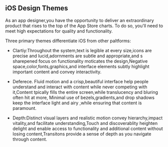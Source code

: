 iOS Design Themes
------

As an app designer,you have the opportunity to deliver an extraordinary product that rises to the top of the App Store charts.
To do so, you'll need to meet high expectations for quality and functionality.

Three primary themes differentiate iOS from other paltforms:

* Clartiy:Throughout the system,text is legible at every size,icons are precise and lucid,adornments are subtle and appropriate,and s sharepened focus on functionality moticates the design,Negative space,color,fonts,graphics,and interface elements subtly highlight important content and convey interactivity.

* Deferece. Fluid motion and a crisp,beautiful interface help people understand and interact with content while never competing with it,Content tpically fills the entire screen,while translucency and bluring often hit at more, Minimal use of bezels,gradients,and drop shadows keep the interface light and airy ,while ensuring that content is paramount.
* Depth:Distinct visual layers and realistic motion convey hierarchy,impact vitality,and facilitate understanding,Touch and discoverablity heighten delight and enable access to functionality and additional content without losing content,Transitons provide a sense of depth as you navigate through content.















